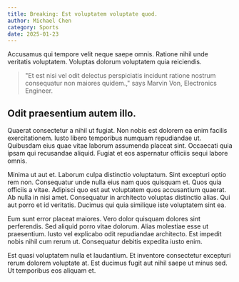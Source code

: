 ```yaml
---
title: Breaking: Est voluptatem voluptate quod.
author: Michael Chen
category: Sports
date: 2025-01-23
---
```


Accusamus qui tempore velit neque saepe omnis. Ratione nihil unde veritatis voluptatem. Voluptas dolorum voluptatem quia reiciendis.

> "Et est nisi vel odit delectus perspiciatis incidunt ratione nostrum consequatur non maiores quidem.," says Marvin Von, Electronics Engineer.

## Odit praesentium autem illo.

Quaerat consectetur a nihil ut fugiat. Non nobis est dolorem ea enim facilis exercitationem. Iusto libero temporibus numquam repudiandae ut. Quibusdam eius quae vitae laborum assumenda placeat sint. Occaecati quia ipsam qui recusandae aliquid. Fugiat et eos aspernatur officiis sequi labore omnis.

Minima ut aut et. Laborum culpa distinctio voluptatum. Sint excepturi optio rem non. Consequatur unde nulla eius nam quos quisquam et. Quos quia officiis a vitae. Adipisci quo est aut voluptatem quos accusantium quaerat. Ab nulla in nisi amet. Consequatur in architecto voluptas distinctio alias. Qui aut porro et id veritatis. Ducimus qui quia similique iste voluptatem sint ea.

Eum sunt error placeat maiores. Vero dolor quisquam dolores sint perferendis. Sed aliquid porro vitae dolorum. Alias molestiae esse ut praesentium. Iusto vel explicabo odit repudiandae architecto. Est impedit nobis nihil cum rerum ut. Consequatur debitis expedita iusto enim.

Est quasi voluptatem nulla et laudantium. Et inventore consectetur excepturi rerum dolorem voluptate at. Est ducimus fugit aut nihil saepe ut minus sed. Ut temporibus eos aliquam et.
